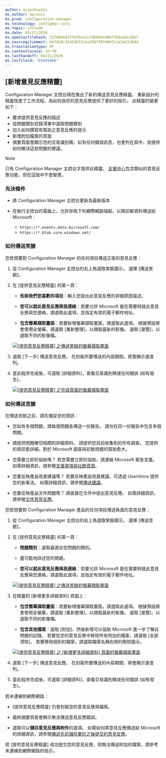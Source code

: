 ```yaml
---
author: aczechowski
ms.author: aaroncz
ms.prod: configuration-manager
ms.technology: configmgr-core
ms.topic: include
ms.date: 03/27/2020
ms.openlocfilehash: 22f98b6475fef0a12cfdb804c604f2b6a24c28b7
ms.sourcegitcommit: bbf820c35414bf2cba356f30fe047c1a34c5384d
ms.translationtype: HT
ms.contentlocale: zh-TW
ms.lasthandoff: 04/21/2020
ms.locfileid: "81691466"
---
```

## <a name="new-feedback-wizard"></a><a name="bkmk_feedback"></a>[新增意見反應精靈]

<!--3180826-->

Configuration Manager 主控台現在推出了新的傳送意見反應精靈。 重新設計的精靈改進了工作流程，為如何良好的意見反應提供了更好的指引。 此精靈的變更如下：

- 要求提供意見反應的描述
- 從問題類別目錄清單中選取問題類別
- 加入如何撰寫有幫助之意見反應的提示
- 新增附加檔案的頁面
- 摘要頁面會顯示您的交易識別碼，如有任何錯誤訊息，也會列在其中，並提供如何解決這些問題的建議。

> [!NOTE]
> 只有 Configuration Manager 主控台才提供此精靈。 [支援中心](../../../../support/support-center.md)包含類似的意見反應功能，但在這版中不會變更。

### <a name="prerequisites"></a>先決條件

- 將 Configuration Manager 主控台更新為最新版本

- 在執行主控台的電腦上，允許存取下列網際網路端點，以將診斷資料傳送給 Microsoft：

  - `https://*.events.data.microsoft.com/`
  - `https://*.blob.core.windows.net/`

### <a name="how-to-send-a-smile"></a>如何傳送笑臉

您若想要對 Configuration Manager 的任何項目傳送正面的意見反應：

1. 從 Configuration Manager 主控台的右上角選取笑臉圖示。 選擇 [傳送笑臉]。

1. 在 [提供意見反應精靈] 的第一頁：

    - **告訴我們您喜歡的項目**：輸入您提出此意見反應的詳細原因描述。

    - **您可以就此意見反應與我連絡**：若要允許 Microsoft 能在需要時就此意見反應與您連絡，請選取此選項，並指定有效的電子郵件地址。

    - **包含螢幕擷取畫面**：若要新增螢幕擷取畫面，請選取此選項。 根據預設將會使用全螢幕，請選取 [重新整理]，以擷取最新的影像。 選取 [瀏覽]，以選取不同的影像檔。

    [![[提供意見反應精靈] 之傳送笑臉的螢幕擷取畫面](../../media/3180826-send-a-smile.png)](../../media/3180826-send-a-smile.png#lightbox)

1. 選取 [下一步] 傳送意見反應。 在封裝所要傳送的內容期間，將會顯示進度列。

1. 當此程序完成後，可選取 [詳細資料]，查看交易識別碼或任何錯誤 (如有發生)。

    [![[提供意見反應精靈] 之完成頁面的螢幕擷取畫面](../../media/3180826-provide-feedback-complete.png)](../../media/3180826-provide-feedback-complete.png#lightbox)

### <a name="how-to-send-a-frown"></a>如何傳送苦臉

在傳送苦臉之前，請先備妥您的資訊：

- 您如有多個問題，請每個問題各傳送一份報告。 請勿在同一份報告中包含多個問題。

- 請提供問題確切相關的詳細資料。 請提供您目前收集到的所有調查。 您提供的資訊愈詳細，對於 Microsoft 調查與診斷問題的幫助愈大。

- 您需要立即的協助嗎？ 若您需要立即的協助，請連絡 Microsoft 緊急支援。 如需詳細資訊，請參閱[支援選項與社群資源](../../../../understand/find-help.md#BKMK_SupportOptions)。

- 您要反映產品改進建議嗎？ 若要反映產品改進建議，可透過 UserVoice 提供您的新看法。 如需詳細資訊，請參閱[傳送建議](../../../../understand/find-help.md#send-a-suggestion)。

- 您要反映產品文件問題嗎？ 請直接在文件中提出意見反應。 如需詳細資訊，請參閱[文件意見反應](../../../../understand/use-docs.md#bkmk_docfeedback)。

您若想要對 Configuration Manager 產品的任何項目傳送負面的意見反應：

1. 從 Configuration Manager 主控台的右上角選取笑臉圖示。 選擇 [傳送苦臉]。

1. 在 [提供意見反應精靈] 的第一頁：

    - **問題類別**：選取最適合您問題的類別。

    - 盡可能地詳述您的問題。

    - **您可以就此意見反應與我連絡**：若要允許 Microsoft 能在需要時就此意見反應與您連絡，請選取此選項，並指定有效的電子郵件地址。

    [![[提供意見反應精靈] 之傳送苦臉的螢幕擷取畫面](../../media/3180826-describe-issue.png)](../../media/3180826-describe-issue.png#lightbox)

1. 在精靈的 [新增更多詳細資料] 頁面上：

    - **包含螢幕擷取畫面**：若要新增螢幕擷取畫面，請選取此選項。 根據預設將會使用全螢幕，請選取 [重新整理]，以擷取最新的影像。 選取 [瀏覽]，以選取不同的影像檔。

    - **包含其他檔案**：選取 [附加]，然後新增可以協助 Microsoft 進一步了解此問題的記錄。 若要從您的意見反應中移除所有附加的檔案，請選取 [全部清除]。 若要移除個別的檔案，請選取檔案名稱右側的刪除圖示。

    [![[提供意見反應精靈] 之 [新增更多詳細資料] 頁面的螢幕擷取畫面](../../media/3180826-add-more-details.png)](../../media/3180826-add-more-details.png#lightbox)

1. 選取 [下一步] 傳送意見反應。 在封裝所要傳送的內容期間，將會顯示進度列。

1. 當此程序完成後，可選取 [詳細資料]，查看交易識別碼或任何錯誤 (如有發生)。

若未連線到網際網路：

- [提供意見反應精靈] 仍會封裝您的意見反應與檔案。

- 最終摘要頁面會顯示無法傳送意見反應錯誤。

- 選取可以**儲存意見反應與附件**的選項。 如需如何將意見反應傳送給 Microsoft 的詳細資訊，請參閱[傳送先前儲存要於之後提交的意見反應](../../../../understand/find-help.md#BKMK_NoInternet)。

若 [提供意見反應精靈] 成功提交您的意見反應，但無法傳送附加的檔案，請參考未連線到網際網路的指示。
